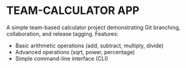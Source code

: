 # TEAM-CALCULATOR APP

A simple team-based calculator project demonstrating Git branching, collaboration, and release tagging.
Features:
- Basic arithmetic operations (add, subtract, multiply, divide)
- Advanced operations (sqrt, power, percentage)
- Simple command-line interface (CLI)